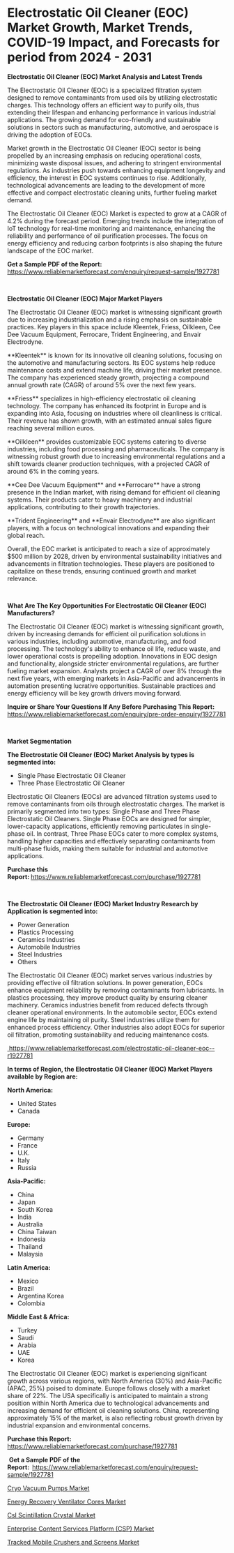 <p><h1>Electrostatic Oil Cleaner (EOC) Market Growth, Market Trends, COVID-19 Impact, and Forecasts for period from 2024 - 2031</h1></p><p><strong>Electrostatic Oil Cleaner (EOC) Market Analysis and Latest Trends</strong></p>
<p><p>The Electrostatic Oil Cleaner (EOC) is a specialized filtration system designed to remove contaminants from used oils by utilizing electrostatic charges. This technology offers an efficient way to purify oils, thus extending their lifespan and enhancing performance in various industrial applications. The growing demand for eco-friendly and sustainable solutions in sectors such as manufacturing, automotive, and aerospace is driving the adoption of EOCs.</p><p>Market growth in the Electrostatic Oil Cleaner (EOC) sector is being propelled by an increasing emphasis on reducing operational costs, minimizing waste disposal issues, and adhering to stringent environmental regulations. As industries push towards enhancing equipment longevity and efficiency, the interest in EOC systems continues to rise. Additionally, technological advancements are leading to the development of more effective and compact electrostatic cleaning units, further fueling market demand.</p><p>The Electrostatic Oil Cleaner (EOC) Market is expected to grow at a CAGR of 4.2% during the forecast period. Emerging trends include the integration of IoT technology for real-time monitoring and maintenance, enhancing the reliability and performance of oil purification processes. The focus on energy efficiency and reducing carbon footprints is also shaping the future landscape of the EOC market.</p></p>
<p><strong>Get a Sample PDF of the Report:&nbsp;</strong> <a href="https://www.reliablemarketforecast.com/enquiry/request-sample/1927781?utm_campaign=1803&utm_medium=2&utm_source=Github&utm_content=ia&utm_term=25102024&utm_id=electrostatic-oil-cleaner-eoc">https://www.reliablemarketforecast.com/enquiry/request-sample/1927781</a></p>
<p>&nbsp;</p>
<p><strong>Electrostatic Oil Cleaner (EOC) Major Market Players</strong></p>
<p><p>The Electrostatic Oil Cleaner (EOC) market is witnessing significant growth due to increasing industrialization and a rising emphasis on sustainable practices. Key players in this space include Kleentek, Friess, Oilkleen, Cee Dee Vacuum Equipment, Ferrocare, Trident Engineering, and Envair Electrodyne.</p><p>**Kleentek** is known for its innovative oil cleaning solutions, focusing on the automotive and manufacturing sectors. Its EOC systems help reduce maintenance costs and extend machine life, driving their market presence. The company has experienced steady growth, projecting a compound annual growth rate (CAGR) of around 5% over the next few years.</p><p>**Friess** specializes in high-efficiency electrostatic oil cleaning technology. The company has enhanced its footprint in Europe and is expanding into Asia, focusing on industries where oil cleanliness is critical. Their revenue has shown growth, with an estimated annual sales figure reaching several million euros.</p><p>**Oilkleen** provides customizable EOC systems catering to diverse industries, including food processing and pharmaceuticals. The company is witnessing robust growth due to increasing environmental regulations and a shift towards cleaner production techniques, with a projected CAGR of around 6% in the coming years.</p><p>**Cee Dee Vacuum Equipment** and **Ferrocare** have a strong presence in the Indian market, with rising demand for efficient oil cleaning systems. Their products cater to heavy machinery and industrial applications, contributing to their growth trajectories. </p><p>**Trident Engineering** and **Envair Electrodyne** are also significant players, with a focus on technological innovations and expanding their global reach. </p><p>Overall, the EOC market is anticipated to reach a size of approximately $500 million by 2028, driven by environmental sustainability initiatives and advancements in filtration technologies. These players are positioned to capitalize on these trends, ensuring continued growth and market relevance.</p></p>
<p>&nbsp;</p>
<p><strong>What Are The Key Opportunities For Electrostatic Oil Cleaner (EOC) Manufacturers?</strong></p>
<p><p>The Electrostatic Oil Cleaner (EOC) market is witnessing significant growth, driven by increasing demands for efficient oil purification solutions in various industries, including automotive, manufacturing, and food processing. The technology's ability to enhance oil life, reduce waste, and lower operational costs is propelling adoption. Innovations in EOC design and functionality, alongside stricter environmental regulations, are further fueling market expansion. Analysts project a CAGR of over 8% through the next five years, with emerging markets in Asia-Pacific and advancements in automation presenting lucrative opportunities. Sustainable practices and energy efficiency will be key growth drivers moving forward.</p></p>
<p><strong>Inquire or Share Your Questions If Any Before Purchasing This Report:</strong> <a href="https://www.reliablemarketforecast.com/enquiry/pre-order-enquiry/1927781?utm_campaign=1803&utm_medium=2&utm_source=Github&utm_content=ia&utm_term=25102024&utm_id=electrostatic-oil-cleaner-eoc">https://www.reliablemarketforecast.com/enquiry/pre-order-enquiry/1927781</a></p>
<p>&nbsp;</p>
<p><strong>Market Segmentation</strong></p>
<p><strong>The Electrostatic Oil Cleaner (EOC) Market Analysis by types is segmented into:</strong></p>
<p><ul><li>Single Phase Electrostatic Oil Cleaner</li><li>Three Phase Electrostatic Oil Cleaner</li></ul></p>
<p><p>Electrostatic Oil Cleaners (EOCs) are advanced filtration systems used to remove contaminants from oils through electrostatic charges. The market is primarily segmented into two types: Single Phase and Three Phase Electrostatic Oil Cleaners. Single Phase EOCs are designed for simpler, lower-capacity applications, efficiently removing particulates in single-phase oil. In contrast, Three Phase EOCs cater to more complex systems, handling higher capacities and effectively separating contaminants from multi-phase fluids, making them suitable for industrial and automotive applications.</p></p>
<p><strong>Purchase this Report:&nbsp;</strong><a href="https://www.reliablemarketforecast.com/purchase/1927781?utm_campaign=1803&utm_medium=2&utm_source=Github&utm_content=ia&utm_term=25102024&utm_id=electrostatic-oil-cleaner-eoc">https://www.reliablemarketforecast.com/purchase/1927781</a></p>
<p>&nbsp;</p>
<p><strong>The Electrostatic Oil Cleaner (EOC) Market Industry Research by Application is segmented into:</strong></p>
<p><ul><li>Power Generation</li><li>Plastics Processing</li><li>Ceramics Industries</li><li>Automobile Industries</li><li>Steel Industries</li><li>Others</li></ul></p>
<p><p>The Electrostatic Oil Cleaner (EOC) market serves various industries by providing effective oil filtration solutions. In power generation, EOCs enhance equipment reliability by removing contaminants from lubricants. In plastics processing, they improve product quality by ensuring cleaner machinery. Ceramics industries benefit from reduced defects through cleaner operational environments. In the automobile sector, EOCs extend engine life by maintaining oil purity. Steel industries utilize them for enhanced process efficiency. Other industries also adopt EOCs for superior oil filtration, promoting sustainability and reducing maintenance costs.</p></p>
<p><a href="https://www.reliablemarketforecast.com/electrostatic-oil-cleaner-eoc--r1927781?utm_campaign=1803&utm_medium=2&utm_source=Github&utm_content=ia&utm_term=25102024&utm_id=electrostatic-oil-cleaner-eoc">&nbsp;https://www.reliablemarketforecast.com/electrostatic-oil-cleaner-eoc--r1927781</a></p>
<p><strong>In terms of Region, the Electrostatic Oil Cleaner (EOC) Market Players available by Region are:</strong></p>
<p>
    <p> <strong> North America: </strong>
        <ul>
            <li>United States</li>
            <li>Canada</li>
        </ul>
        </p> 
    <p> <strong> Europe: </strong>
        <ul>
            <li>Germany</li>
            <li>France</li>
            <li>U.K.</li>
            <li>Italy</li>
            <li>Russia</li>
        </ul>
        </p> 
    <p> <strong> Asia-Pacific: </strong>
        <ul>
            <li>China</li>
            <li>Japan</li>
            <li>South Korea</li>
            <li>India</li>
            <li>Australia</li>
            <li>China Taiwan</li>
            <li>Indonesia</li>
            <li>Thailand</li>
            <li>Malaysia</li>
        </ul>
        </p> 
    <p> <strong> Latin America: </strong>
        <ul>
            <li>Mexico</li>
            <li>Brazil</li>
            <li>Argentina Korea</li>
            <li>Colombia</li>
        </ul>
        </p> 
    <p> <strong> Middle East & Africa: </strong>
        <ul>
            <li>Turkey</li>
            <li>Saudi</li>
            <li>Arabia</li>
            <li>UAE</li>
            <li>Korea</li>
        </ul>
    </p>
    </p>
<p><p>The Electrostatic Oil Cleaner (EOC) market is experiencing significant growth across various regions, with North America (30%) and Asia-Pacific (APAC, 25%) poised to dominate. Europe follows closely with a market share of 22%. The USA specifically is anticipated to maintain a strong position within North America due to technological advancements and increasing demand for efficient oil cleaning solutions. China, representing approximately 15% of the market, is also reflecting robust growth driven by industrial expansion and environmental concerns.</p></p>
<p><strong>Purchase this Report: </strong><a href="https://www.reliablemarketforecast.com/purchase/1927781?utm_campaign=1803&utm_medium=2&utm_source=Github&utm_content=ia&utm_term=25102024&utm_id=electrostatic-oil-cleaner-eoc">https://www.reliablemarketforecast.com/purchase/1927781</a></p>
<p>&nbsp;<strong>Get a Sample PDF of the Report:&nbsp;&nbsp;</strong><a href="https://www.reliablemarketforecast.com/enquiry/request-sample/1927781?utm_campaign=1803&utm_medium=2&utm_source=Github&utm_content=ia&utm_term=25102024&utm_id=electrostatic-oil-cleaner-eoc">https://www.reliablemarketforecast.com/enquiry/request-sample/1927781</a></p>
<p><strong></strong></p>
<p><p><a href="https://www.linkedin.com/pulse/global-cryo-vacuum-pumps-market-landscape-future-trends-strategic-btz5c?utm_campaign=1803&utm_medium=2&utm_source=Github&utm_content=ia&utm_term=25102024&utm_id=electrostatic-oil-cleaner-eoc">Cryo Vacuum Pumps Market</a></p><p><a href="https://www.linkedin.com/pulse/disruption-innovation-energy-recovery-ventilator-cores-industry-xsldc?utm_campaign=1803&utm_medium=2&utm_source=Github&utm_content=ia&utm_term=25102024&utm_id=electrostatic-oil-cleaner-eoc">Energy Recovery Ventilator Cores Market</a></p><p><a href="https://www.linkedin.com/pulse/csi-scintillation-crystal-market-navigating-challenges-vjwoc?utm_campaign=1803&utm_medium=2&utm_source=Github&utm_content=ia&utm_term=25102024&utm_id=electrostatic-oil-cleaner-eoc">CsI Scintillation Crystal Market</a></p><p><a href="https://www.linkedin.com/pulse/pulse-enterprise-content-services-platform-csp-rhythms-change-wnxef?utm_campaign=1803&utm_medium=2&utm_source=Github&utm_content=ia&utm_term=25102024&utm_id=electrostatic-oil-cleaner-eoc">Enterprise Content Services Platform (CSP) Market</a></p><p><a href="https://github.com/JubayerMia832/Market-Research-Report-List-1/blob/main/tracked-mobile-crushers-and-screens-market.md?utm_campaign=1803&utm_medium=2&utm_source=Github&utm_content=ia&utm_term=25102024&utm_id=electrostatic-oil-cleaner-eoc">Tracked Mobile Crushers and Screens Market</a></p></p>